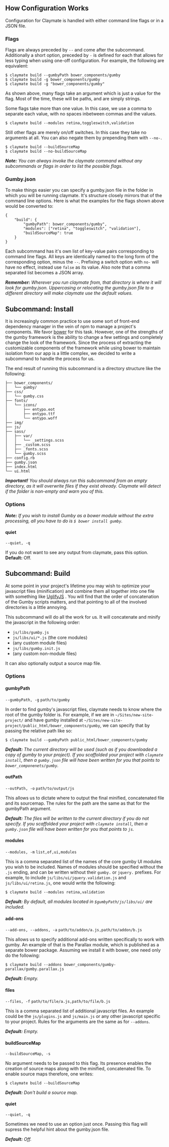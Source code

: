 ## How Configuration Works

Configuration for Claymate is handled with either command line flags or in a JSON file.

### Flags

Flags are always preceded by `--` and come after the subcommand. Additionally a short option, preceded by `-` is defined for each that allows for less typing when using one-off configuration. For example, the following are equivalent:

	$ claymate build --gumbyPath bower_components/gumby
	$ claymate build -g bower_components/gumby
	$ claymate build -g "bower_components/gumby"

As shown above, many flags take an argument which is just a value for the flag. Most of the time, these will be paths, and are simply strings.

Some flags take more than one value. In this case, we use a comma to separate each value, with no spaces inbetween commas and the values.

	$ claymate build --modules retina,toggleswitch,validation

Still other flags are merely on/off switches. In this case they take no arguments at all. You can also negate them by prepending them with `--no-`.

	$ claymate build --buildSourceMap
	$ claymate build --no-buildSourceMap

_**Note:** You can always invoke the claymate command without any subcommands or flags in order to list the possible flags._

### Gumby.json

To make things easier you can specify a gumby.json file in the folder in which you will be running claymate. It's structure closely mirrors that of the command line options. Here is what the examples for the flags shown above would be converted to:

	{
		"build": {
			"gumbyPath": bower_components/gumby",
			"modules": ["retina", "toggleswitch", "validation"],
			"buildSourceMap": true
		}
	}

Each subcommand has it's own list of key-value pairs corresponding to command line flags. All keys are identically named to the long form of the corresponding option, minus the `--`. Prefixing a switch option with `no-` will have no effect, instead use `false` as its value. Also note that a comma separated list becomes a JSON array.

_**Remember:** Wherever you run claymate from, that directory is where it will look for gumby.json. Uppercasing or relocating the gumby.json file to a different directory will make claymate use the default values._

## Subcommand: Install

It is increasingly common practice to use some sort of front-end dependency manager in the vein of npm to manage a project's components. We favor [bower](http://bower.io/) for this task. However, one of the strengths of the gumby framework is the ability to change a few settings and completely change the look of the framework. Since the process of extracting the customizable components of the framework while using bower to maintain isolation from our app is a little complex, we decided to write a subcommand to handle the process for us.

The end result of running this subcommand is a directory structure like the following:

	├── bower_components/
	│   └── gumby/
	├── css/
	│   └── gumby.css
	├── fonts/
	│   └── icons/
	│       ├── entypo.eot
	│       ├── entypo.ttf
	│       └── entypo.woff
	├── img/
	├── js/
	├── sass/
	│   ├── var/
	│   │   └── _settings.scss
	│   ├── _custom.scss
	│   ├── _fonts.scss
	│   └── gumby.scss
	├── config.rb
	├── gumby.json
	├── index.html
	└── ui.html

_**Important!** You should always run this subcommand from an empty directory, as it will overwrite files if they exist already. Claymate will detect if the folder is non-empty and warn you of this._

### Options

_**Note:** If you wish to install Gumby as a bower module without the extra processing, all you have to do is `$ bower install gumby`._

#### quiet

`--quiet, -q`

If you do not want to see any output from claymate, pass this option.
**Default:** Off.

## Subcommand: Build

At some point in your project's lifetime you may wish to optimize your javascript files (minification) and combine them all together into one file with something like [UglifyJS](https://github.com/mishoo/UglifyJS2) . You will find that the order of concatenation of the Gumby scripts matters, and that pointing to all of the involved directories is a little annoying.

This subcommand will do all the work for us. It will concatenate and minify the javascript in the following order:

- `js/libs/gumby.js`
- `js/libs/ui/*.js` (the core modules)
- (any custom module files)
- `js/libs/gumby.init.js`
- (any custom non-module files)

It can also optionally output a source map file.

### Options

#### gumbyPath

`--gumbyPath, -g` `path/to/gumby`

In order to find gumby's javascript files, claymate needs to know where the root of the gumby folder is. For example, if we are in `~/Sites/new-site-project/` and have gumby installed at `~/Sites/new-site-project/public_html/bower_components/gumby`, we can specify that by passing the relative path like so:

	$ claymate build --gumbyPath public_html/bower_components/gumby


_**Default:** The current directory will be used (such as if you downloaded a copy of gumby to your project). If you scaffolded your project with `claymate install`, then a `gumby.json` file will have been written for you that points to `bower_componenets/gumby`._

#### outPath

`--outPath, -o` `path/to/output/js`

This allows us to dictate where to output the final minified, concatenated file and its sourcemap. The rules for the path are the same as that for the gumbyPath argument.

_**Default:** The files will be written to the current directory if you do not specify. If you scaffolded your project with `claymate install`, then a `gumby.json` file will have been written for you that points to `js`._

#### modules

`--modules, -m` `list,of,ui,modules`

This is a comma separated list of the names of the core gumby UI modules you wish to be included. Names of modules should be specified without the `.js` ending, and can be written without their `gumby.` or `jquery.` prefixes. For example, to include `js/libs/ui/jquery.validation.js` and `js/libs/ui/retina.js`, one would write the following:

	$ claymate build --modules retina,validation

_**Default:** By default, all modules located in `$gumbyPath/js/libs/ui/` are included._

#### add-ons

`--add-ons, --addons, -a` `path/to/addon/a.js,path/to/addon/b.js`

This allows us to specify additional add-ons written specifically to work with gumby. An example of that is the Parallax module, which is published as a separate bower package. Assuming we install it with bower, one need only do the following:

	$ claymate build --addons bower_components/gumby-parallax/gumby.parallax.js

_**Default:** Empty._

#### files

`--files, -f` `path/to/file/a.js,path/to/file/b.js`

This is a comma separated list of additional javascript files. An example could be the `js/plugins.js` and `js/main.js` or any other javascript specific to your project. Rules for the arguments are the same as for `--addons`.

_**Default:** Empty._

#### buildSourceMap

`--buildSourceMap, -s`

No argument needs to be passed to this flag. Its presence enables the creation of source maps along with the minified, concatenated file. To enable source maps therefore, one writes:

	$ claymate build --buildSourceMap

_**Default:** Don't build a source map._


#### quiet

`--quiet, -q`

Sometimes we need to use an option just once. Passing this flag will supress the helpful hint about the gumby.json file.

_**Default:** Off._